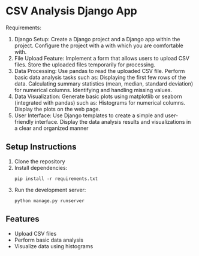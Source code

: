 # CSV Analysis Django App
Requirements:
1. Django Setup:
Create a Django project and a Django app within the project.
Configure the project with a with which you are comfortable with.
2. File Upload Feature:
Implement a form that allows users to upload CSV files.
Store the uploaded files temporarily for processing.
3. Data Processing:
Use pandas to read the uploaded CSV file.
Perform basic data analysis tasks such as:
Displaying the first few rows of the data.
Calculating summary statistics (mean, median, standard deviation) for numerical
columns.
Identifying and handling missing values.
4. Data Visualization:
Generate basic plots using matplotlib or seaborn (integrated with pandas) such as:
Histograms for numerical columns.
Display the plots on the web page.
5. User Interface:
Use Django templates to create a simple and user-friendly interface.
Display the data analysis results and visualizations in a clear and organized manner

## Setup Instructions

1. Clone the repository
2. Install dependencies:
    ```
    pip install -r requirements.txt
    ```
3. Run the development server:
    ```
    python manage.py runserver
    ```

## Features
- Upload CSV files
- Perform basic data analysis
- Visualize data using histograms
